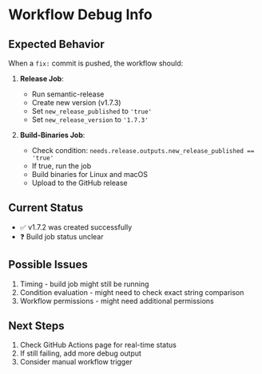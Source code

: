 # Workflow Debug Info

## Expected Behavior
When a `fix:` commit is pushed, the workflow should:

1. **Release Job**: 
   - Run semantic-release
   - Create new version (v1.7.3)
   - Set `new_release_published` to `'true'`
   - Set `new_release_version` to `'1.7.3'`

2. **Build-Binaries Job**:
   - Check condition: `needs.release.outputs.new_release_published == 'true'`
   - If true, run the job
   - Build binaries for Linux and macOS
   - Upload to the GitHub release

## Current Status
- ✅ v1.7.2 was created successfully
- ❓ Build job status unclear

## Possible Issues
1. Timing - build job might still be running
2. Condition evaluation - might need to check exact string comparison
3. Workflow permissions - might need additional permissions

## Next Steps
1. Check GitHub Actions page for real-time status
2. If still failing, add more debug output
3. Consider manual workflow trigger
